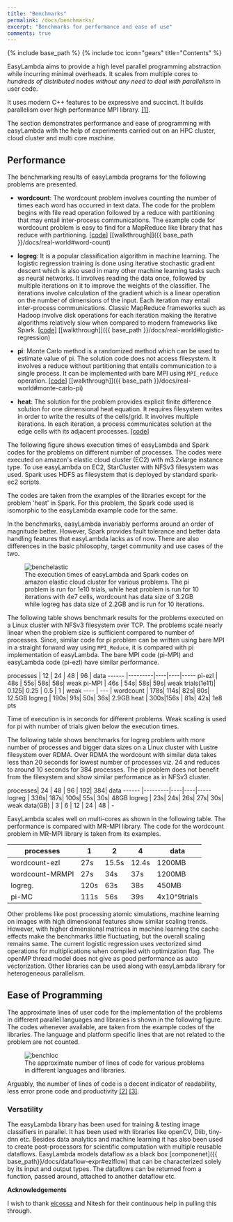 ```yaml
---
title: "Benchmarks"
permalink: /docs/benchmarks/
excerpt: "Benchmarks for performance and ease of use"
comments: true
---
```

{% include base_path %}
{% include toc icon="gears" title="Contents" %}

EasyLambda aims to provide a high level parallel programming abstraction while
incurring minimal overheads. It scales from multiple cores to *hundreds of distributed*
nodes *without any need to deal with parallelism* in user code.

It uses modern C++ features to be expressive and succinct. It builds parallelism
over high performance MPI library. [[1]](http://www.sciencedirect.com/science/article/pii/S1877050915017895).

The section demonstrates performance and ease of programming with easyLambda
with the help of experiments carried out on an HPC cluster, cloud cluster and
multi core machine.

## Performance
The benchmarking results of easyLambda programs for the following problems are
presented.

- **wordcount**:
The wordcount problem involves counting the number of times each word has occurred in 
text data.
The code for the problem begins with file read operation followed by a reduce with 
partitioning
that may entail inter-process communications. The example code
for wordcount problem is easy to find for a MapReduce like library that has
reduce with partitioning.
[[code]](https://github.com/haptork/easyLambda/tree/master/examples/wordcount.cpp)
[[walkthrough]]({{ base_path }}/docs/real-world#word-count)

- **logreg**: 
It is a popular classification algorithm in machine learning. The logistic 
regression training is done using iterative stochastic gradient descent 
which is also used in many other machine learning tasks such as neural networks.
It involves reading the data once, followed by multiple iterations on it to 
improve the weights of the classifier. The iterations involve calculation of the 
gradient which is a linear
operation on the number of dimensions of the input. Each iteration may entail
inter-process communications. Classic MapReduce frameworks such as Hadoop involve
disk operations for each iteration making the iterative algorithms relatively slow
when compared to modern frameworks like Spark.
[[code]](https://github.com/haptork/easyLambda/tree/master/examples/logreg.cpp)
[[walkthrough]]({{ base_path }}/docs/real-world#logistic-regression)

- **pi**:
Monte Carlo method is a randomized method which can be used to estimate value of pi.
The solution code does not access filesystem. It involves a reduce without
partitioning that entails communication to a single process. It can be implemented
with bare MPI using `MPI_reduce` operation.
[[code]](https://github.com/haptork/easyLambda/tree/master/examples/pi.cpp)
[[walkthrough]]({{ base_path }}/docs/real-world#monte-carlo-pi)

- **heat**: 
The solution for the problem provides explicit finite
difference solution for one dimensional heat equation. It requires filesystem
writes in order to write the results of the cells/grid. It involves multiple 
iterations. In each iteration, a process communicates solution at the edge cells
with its adjacent processes.
[[code]](https://github.com/haptork/easyLambda/tree/master/examples/1d-Diffusion.cpp)

The following figure shows execution times of easyLambda and Spark codes
for the problems on different number of processes. The codes were executed on
amazon's elastic cloud cluster (EC2) with m3.2xlarge instance type. To use
easyLambda on EC2, StarCluster with NFSv3 filesystem was used. Spark uses HDFS
as filesystem that is deployed by standard spark-ec2 scripts. 

The codes are
taken from the examples of the libraries except for the problem
'heat' in Spark. For this problem, the Spark code used is isomorphic to the
easyLambda example code for the same.

In the benchmarks, easyLambda invariably performs around an order of magnitude
better. However, Spark provides
fault tolerance and better data handling features that easyLambda lacks as of
now. There are also differences in the basic philosophy, target community and
use cases of the two.

<figure>
  <img src="{{ site.url }}{{ site.baseurl }}/images/benchelastic.png" alt="benchelastic">
  <figcaption>
    The execution times of easyLambda and Spark codes on amazon elastic cloud
    cluster for various problems. The pi problem is run for 1e10 trials, while
    heat problem is run for 10 iterations with 4e7 cells, wordcount has data
    size of 3.2GB while logreg has data size of 2.2GB and is run for 10
    iterations.
  </figcaption>
</figure>

The following table shows benchmark results for the problems executed on a
Linux cluster with NFSv3 filesystem over TCP. The problems scale nearly
linear when the problem size is sufficient compared to number of processes.
Since, similar code for pi problem can be written using bare MPI in a straight
forward way using `MPI_Reduce`, it is compared with pi implementation of
easyLambda. The bare MPI code (pi-MPI) and easyLambda code (pi-ezl) have
similar performance.


processes  | 12 | 24 | 48 | 96 | data
------ |---------|----|----|-----
pi-ezl | 48s | 55s| 58s| 58s| weak
pi-MPI | 46s | 54s| 58s| 59s| weak
trials(1e11)| 0.125| 0.25 | 0.5 | 1 | weak
----   | ---       |
wordcount | 178s| 114s| 82s| 80s| 12.5GB
logreg | 190s| 91s| 50s| 36s| 2.9GB
heat | 300s|156s | 81s| 42s| 1e8 pts

Time of execution is in seconds for different problems. Weak scaling is used
for pi with number of trials given below the execution times. 

The following table shows benchmarks for logreg problem with
more number of processes and bigger data sizes on a Linux cluster with
Lustre filesystem over RDMA. Over RDMA the wordcount with similar
data takes less than 20 seconds for lowest number of processes viz. 24 and
reduces to around 10 seconds for 384 processes. The pi problem does not benefit
from the filesystem and show similar performance as in NFSv3 cluster.

processes| 24 | 48 | 96 | 192| 384| data
------   |---------|----|----|-----
logreg   | 336s| 187s| 100s| 55s| 30s| 48GB
logreg   | 23s| 24s| 26s| 27s| 30s| weak
data(GB) | 3 | 6 | 12 | 24 | 48 | -

EasyLambda scales well on multi-cores as shown in the following table. The
performance is compared with MR-MPI library. The code for the wordcount problem in
MR-MPI library is taken from its examples.

processes  | 1 | 2 | 4 | data
------ |---------|----|----|-----
wordcount-ezl | 27s| 15.5s| 12.4s| 1200MB
wordcount-MRMPI | 27s |34s | 37s| 1200MB
logreg. | 120s |63s | 38s| 450MB
pi-MC | 111s |56s | 39s| 4x10^9trials

Other problems like post processing atomic simulations, machine learning on
images with high dimensional features show similar scaling trends. However,
with higher dimensional matrices in machine learning the cache effects make
the benchmarks little fluctuating, but the overall scaling remains same. The
current logistic regression uses vectorized simd operations for multiplications
when compiled with optimization flag. The openMP thread model does not give as
good performance as auto vectorization. Other libraries can be used along with
easyLambda library for heterogeneous parallelism.

## Ease of Programming

The approximate lines of user code for the implementation of the problems in
different parallel languages and libraries is shown in the following figure.
The codes whenever available, are taken from the example codes of the
libraries. The language and platform specific lines that are not related to
the problem are not counted.

<figure>
  <img src="{{ site.url }}{{ site.baseurl }}/images/benchloc.png" alt="benchloc">
  <figcaption>
    The approximate number of lines of code for various problems in different
    languages and libraries.  
  </figcaption>
</figure>

Arguably, the number of lines of code is a decent indicator of readability, less
error prone code and productivity [[2]](http://dx.doi.org/10.1109/49.46879) [[3]](http://dl.acm.org/citation.cfm?id=823454.823905).

### Versatility

The easyLambda library has been used for training & testing image classifiers
in parallel. It has been used with libraries like openCV, Dlib, tiny-dnn etc.
Besides data analytics and machine learning it has also been used to create
post-processors for scientific computation with multiple reusable dataflows.
EasyLambda models dataflow as a black box [componenet]({{ base_path}}/docs/dataflow-expr#ezlflow)
that can be characterized solely by its input and output types. The dataflows
can be returned from a function, passed around, attached to another dataflow etc.

**Acknowledgements**

I wish to thank [eicossa](https://github.com/eicossa) and Nitesh for their
continuous help in pulling this through.
